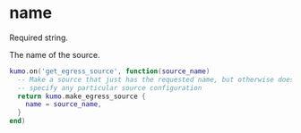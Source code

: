# name

Required string.

The name of the source.

```lua
kumo.on('get_egress_source', function(source_name)
  -- Make a source that just has the requested name, but otherwise doesn't
  -- specify any particular source configuration
  return kumo.make_egress_source {
    name = source_name,
  }
end)
```


